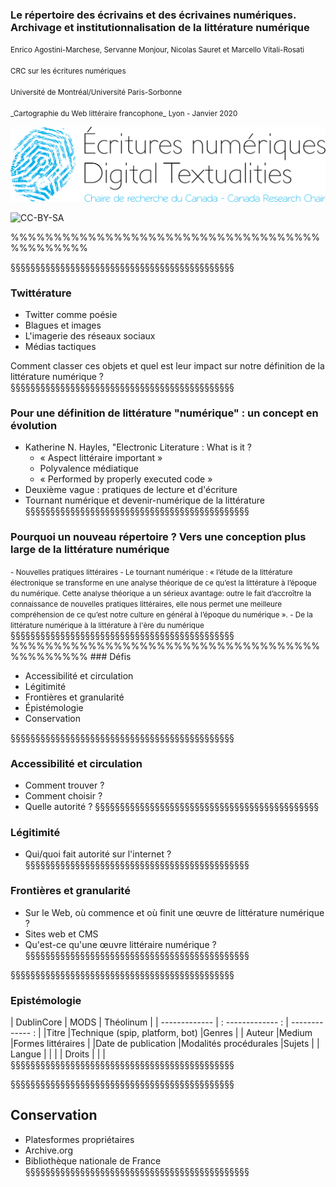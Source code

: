 <!-- .slide: data-background-image="img/zotero.png" -->
<!-- .slide: class="hover"-->

### Le répertoire des écrivains et des écrivaines numériques. Archivage et institutionnalisation de la littérature numérique

<small>
Enrico Agostini-Marchese, Servanne Monjour, Nicolas Sauret et Marcello Vitali-Rosati
<br>
<br>
CRC sur les écritures numériques
<br><br>
Université de Montréal/Université Paris-Sorbonne
<br><br>
_Cartographie du Web littéraire francophone_ Lyon - Janvier 2020
</small>

![logo CRCEN](img/LogoENDT10-2016.png) <!-- .element: class="logo" style="width:30%; background-color:ghostwhite;padding: 5px" -->

<!-- .element: style="font-size:1.4rem" -->

![CC-BY-SA](http://i.creativecommons.org/l/by-sa/4.0/88x31.png) <!-- .element: class="logo" -->

%%%%%%%%%%%%%%%%%%%%%%%%%%%%%%%%%%%%%%%%%%%%%
<!-- .slide: data-background-image="img/siteRep.png" -->
§§§§§§§§§§§§§§§§§§§§§§§§§§§§§§§§§§§§§§§§§§§§§
<!-- .slide: data-background-image="img/ArchetPoupee.png" -->
<!-- .slide: class="hover"-->

### Twittérature
- Twitter comme poésie
- Blagues et images
- L'imagerie des réseaux sociaux
- Médias tactiques

Comment classer ces objets et quel est leur impact sur notre définition de la littérature numérique ?
§§§§§§§§§§§§§§§§§§§§§§§§§§§§§§§§§§§§§§§§§§§§§
<!-- .slide: data-background-image="img/rueInstin.jpg" -->
<!-- .slide: class="hover"-->

### Pour une définition de littérature "numérique" : un concept en évolution

- Katherine N. Hayles, "Electronic Literature : What is it ?
  - « Aspect littéraire important »
  - Polyvalence médiatique
  - « Performed by properly executed code »
- Deuxième vague : pratiques de lecture et d'écriture
- Tournant numérique et devenir-numérique de la littérature
§§§§§§§§§§§§§§§§§§§§§§§§§§§§§§§§§§§§§§§§§§§§§
<!-- .slide: data-background-image="img/rep_en.png" -->
<!-- .slide: class="hover"-->

### Pourquoi un nouveau répertoire ? Vers une conception plus large de la littérature numérique
<small>
- Nouvelles pratiques littéraires
- Le tournant numérique : « l’étude de la littérature électronique se transforme en une analyse théorique de ce qu’est la littérature à l’époque du numérique. Cette analyse théorique  a  un  sérieux  avantage: outre le fait d’accroître la connaissance de nouvelles pratiques  littéraires,  elle  nous  permet  une  meilleure  compréhension de ce qu’est notre culture en général à l’époque du numérique ».
- De la littérature numérique à la littérature à l'ère du numérique
</small>
§§§§§§§§§§§§§§§§§§§§§§§§§§§§§§§§§§§§§§§§§§§§§
<!-- .slide: data-background-image="img/plagiat.png" -->
%%%%%%%%%%%%%%%%%%%%%%%%%%%%%%%%%%%%%%%%%%%%%
<!-- .slide: data-background-image="img/victoria.png" -->
<!-- .slide: class="hover"-->
### Défis

- Accessibilité et circulation
- Légitimité
- Frontières et granularité
- Épistémologie
- Conservation

§§§§§§§§§§§§§§§§§§§§§§§§§§§§§§§§§§§§§§§§§§§§§
<!-- .slide: data-background-image="img/servicepresse.png" -->
<!-- .slide: class="hover"-->
### Accessibilité et circulation

- Comment trouver ?
- Comment choisir ?
- Quelle autorité ?
§§§§§§§§§§§§§§§§§§§§§§§§§§§§§§§§§§§§§§§§§§§§§
<!-- .slide: data-background-image="img/bnf.png" -->
<!-- .slide: class="hover"-->
### Légitimité

- Qui/quoi fait autorité sur l'internet ?
§§§§§§§§§§§§§§§§§§§§§§§§§§§§§§§§§§§§§§§§§§§§§
<!-- .slide: data-background-image="img/desordre.png" -->
<!-- .slide: class="hover"-->
### Frontières et granularité

- Sur le Web, où commence et où finit une œuvre de littérature numérique ?
- Sites web et CMS
- Qu'est-ce qu'une œuvre littéraire numérique ?
§§§§§§§§§§§§§§§§§§§§§§§§§§§§§§§§§§§§§§§§§§§§§
<!-- .slide: data-background-image="img/carnets.png" -->
§§§§§§§§§§§§§§§§§§§§§§§§§§§§§§§§§§§§§§§§§§§§§
<!-- .slide: data-background-image="img/liste1.png" -->
<!-- .slide: class="hover"-->
### Epistémologie


| DublinCore | MODS | Théolinum |
| ------------- | : ------------- : | ------------- : |
|Titre |Technique (spip, platform, bot) |Genres |
| Auteur |Medium |Formes littéraires |
|Date de publication |Modalités procédurales |Sujets |
| Langue | | |
| Droits | | |
§§§§§§§§§§§§§§§§§§§§§§§§§§§§§§§§§§§§§§§§§§§§§
<!-- .slide: data-background-image="img/formes_litteraires.png" -->
§§§§§§§§§§§§§§§§§§§§§§§§§§§§§§§§§§§§§§§§§§§§§
<!-- .slide: data-background-image="img/portierEtantDonneeInaccessible.png" -->
<!-- .slide: class="hover"-->


## Conservation

- Platesformes propriétaires
- Archive.org
- Bibliothèque nationale de France
§§§§§§§§§§§§§§§§§§§§§§§§§§§§§§§§§§§§§§§§§§§§§
<!-- .slide: data-background-image="img/archive.png" -->

